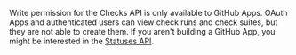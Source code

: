 Write permission for the Checks API is only available to GitHub Apps. OAuth Apps and authenticated users can view check runs and check suites, but they are not able to create them. If you aren't building a GitHub App, you might be interested in the [Statuses API](/rest/reference/repos#statuses).

